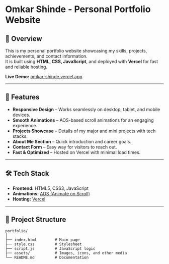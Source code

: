 # Omkar Shinde - Personal Portfolio Website

## 📌 Overview
This is my personal portfolio website showcasing my skills, projects, achievements, and contact information.  
It is built using **HTML, CSS, JavaScript**, and deployed with **Vercel** for fast and reliable hosting.

**Live Demo:** [omkar-shinde.vercel.app](https://omkar-shinde.vercel.app/)

---

## 🚀 Features
- **Responsive Design** – Works seamlessly on desktop, tablet, and mobile devices.
- **Smooth Animations** – AOS-based scroll animations for an engaging experience.
- **Projects Showcase** – Details of my major and mini projects with tech stacks.
- **About Me Section** – Quick introduction and career goals.
- **Contact Form** – Easy way for visitors to reach out.
- **Fast & Optimized** – Hosted on Vercel with minimal load times.

---

## 🛠 Tech Stack
- **Frontend:** HTML5, CSS3, JavaScript
- **Animations:** [AOS (Animate on Scroll)](https://michalsnik.github.io/aos/)
- **Hosting:** [Vercel](https://vercel.com/)

---

## 📂 Project Structure
```plaintext
portfolio/
│
├── index.html        # Main page
├── style.css         # Stylesheet
├── script.js         # JavaScript logic
├── assets/           # Images, icons, and other media
└── README.md         # Documentation
